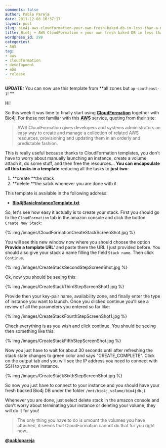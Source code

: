 ```yaml
---
comments: false
author: Pablo Pareja
date: 2011-12-08 16:37:17
layout: post
slug: bio4j-aws-cloudformation-your-own-fresh-baked-db-in-less-than-a-minute
title: Bio4j + AWS CloudFormation = your own fresh baked DB in less than a minute!
wordpress_id: 299
categories:
- AWS
tag:
- aws
- cloudformation
- development
- ebs
- release
---
```


**UPDATE:** You can now use this template from **all zones but `ap-southeast-1`! **


Hi!

So this week it was time to finally start using **[CloudFormation](http://aws.amazon.com/cloudformation/)** together with Bio4j. For those not familiar with this **[AWS](http://aws.amazon.com/)** service, quoting from their site: 

> AWS CloudFormation gives developers and systems administrators an easy way to create and manage a collection of related AWS resources, provisioning and updating them in an orderly and predictable fashion.

This is really useful because thanks to CloudFormation templates, you don't have to worry about manually launching an instance, create a volume, attach it, do some stuff, and then free the resources... **You can encapsulate all this tasks in a template** reducing all the tasks to **just two**: 

1. **create **the stack
2. **delete **the satck whenever you are done with it

This template is available in the following address:

- [**Bio4jBasicInstanceTemplate.txt**](https://s3-eu-west-1.amazonaws.com/bio4j-public/Bio4jBasicInstanceTemplate.txt)

So, let's see how easy it actually is to create your stack. First you should go to the `CloudFormation` tab in the amazon console and click the button: `Create New Stack`:

{% img /images/CloudFormationCreateStackScreenShot.jpg %}

You will see this new window now where you should choose the option **Provide a template URL'** and paste there the URL I just provided before. You should also give your stack a name filling the field `Stack name`. Then click `Continue`.

{% img /images/CreateStackSecondStepScreenShot.jpg %}

Ok, now you should be seeing this:

{% img /images/CreateStackThirdStepScreenShot1.jpg %}

Provide then your key-pair name, availability zone, and finally enter the type of instance you want to launch.
Once you clicked continue you'll see a review of all the parameters you entered so far like:

{% img /images/CreateStackFourthStepScreenShot1.jpg %}

Check everything is as you wish and click continue.
You should be seeing then something like this:

{% img /images/CreateStackFifthStepScreenShot.jpg %}

Now you just have to wait for about 30 seconds until after refreshing the stack state changes to green color and says "CREATE_COMPLETE". Click on the output tab and you will see the IP address you need to connect with SSH to your new instance.

{% img /images/CreateStackSixthStepScreenShot.jpg %}

So now you just have to connect to your instance and you should have your fresh backed Bio4j DB under the folder `/mnt/bio4j_volume/bio4jdb` ;)

Whenever you are done, just select delete stack in the amazon console and don't worry about terminating your instance or deleting your volume, they will do it for you!

> The only thing you have to do is umount the volumes you have attached, it seems that CloudFormation cannot do that for you right now...

[**@pablopareja**](http://www.twitter.com/pablopareja)
